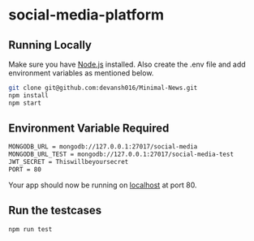 # social-media-platform

## Running Locally
Make sure you have [Node.js](http://nodejs.org/) installed.
Also create the .env file and add environment variables as mentioned below.

```sh
git clone git@github.com:devansh016/Minimal-News.git
npm install
npm start
```

## Environment Variable Required

```sh
MONGODB_URL = mongodb://127.0.0.1:27017/social-media
MONGODB_URL_TEST = mongodb://127.0.0.1:27017/social-media-test
JWT_SECRET = Thiswillbeyoursecret
PORT = 80
```

Your app should now be running on [localhost](http://localhost/) at port 80.

## Run the testcases
```sh
npm run test
```
